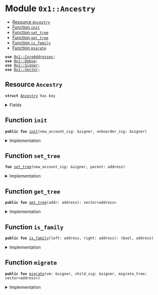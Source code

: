 
<a name="0x1_Ancestry"></a>

# Module `0x1::Ancestry`



-  [Resource `Ancestry`](#0x1_Ancestry_Ancestry)
-  [Function `init`](#0x1_Ancestry_init)
-  [Function `set_tree`](#0x1_Ancestry_set_tree)
-  [Function `get_tree`](#0x1_Ancestry_get_tree)
-  [Function `is_family`](#0x1_Ancestry_is_family)
-  [Function `migrate`](#0x1_Ancestry_migrate)


<pre><code><b>use</b> <a href="CoreAddresses.md#0x1_CoreAddresses">0x1::CoreAddresses</a>;
<b>use</b> <a href="Debug.md#0x1_Debug">0x1::Debug</a>;
<b>use</b> <a href="../../../../../../move-stdlib/docs/Signer.md#0x1_Signer">0x1::Signer</a>;
<b>use</b> <a href="../../../../../../move-stdlib/docs/Vector.md#0x1_Vector">0x1::Vector</a>;
</code></pre>



<a name="0x1_Ancestry_Ancestry"></a>

## Resource `Ancestry`



<pre><code><b>struct</b> <a href="Ancestry.md#0x1_Ancestry">Ancestry</a> has key
</code></pre>



<details>
<summary>Fields</summary>


<dl>
<dt>
<code>tree: vector&lt;address&gt;</code>
</dt>
<dd>

</dd>
</dl>


</details>

<a name="0x1_Ancestry_init"></a>

## Function `init`



<pre><code><b>public</b> <b>fun</b> <a href="Ancestry.md#0x1_Ancestry_init">init</a>(new_account_sig: &signer, onboarder_sig: &signer)
</code></pre>



<details>
<summary>Implementation</summary>


<pre><code><b>public</b> <b>fun</b> <a href="Ancestry.md#0x1_Ancestry_init">init</a>(new_account_sig: &signer, onboarder_sig: &signer ) <b>acquires</b> <a href="Ancestry.md#0x1_Ancestry">Ancestry</a>{
    print(&100100);

    <b>let</b> parent = <a href="../../../../../../move-stdlib/docs/Signer.md#0x1_Signer_address_of">Signer::address_of</a>(onboarder_sig);
    <a href="Ancestry.md#0x1_Ancestry_set_tree">set_tree</a>(new_account_sig, parent);

}
</code></pre>



</details>

<a name="0x1_Ancestry_set_tree"></a>

## Function `set_tree`



<pre><code><b>fun</b> <a href="Ancestry.md#0x1_Ancestry_set_tree">set_tree</a>(new_account_sig: &signer, parent: address)
</code></pre>



<details>
<summary>Implementation</summary>


<pre><code><b>fun</b> <a href="Ancestry.md#0x1_Ancestry_set_tree">set_tree</a>(new_account_sig: &signer, parent: address ) <b>acquires</b> <a href="Ancestry.md#0x1_Ancestry">Ancestry</a> {
  <b>let</b> child = <a href="../../../../../../move-stdlib/docs/Signer.md#0x1_Signer_address_of">Signer::address_of</a>(new_account_sig);
  <b>let</b> new_tree = <a href="../../../../../../move-stdlib/docs/Vector.md#0x1_Vector_empty">Vector::empty</a>&lt;address&gt;();

  // get the parent's ancestry <b>if</b> initialized.
  // <b>if</b> not then this is an edge case possibly a migration error, and we'll just <b>use</b> the parent.
  <b>if</b> (<b>exists</b>&lt;<a href="Ancestry.md#0x1_Ancestry">Ancestry</a>&gt;(parent)) {
    <b>let</b> parent_state = borrow_global_mut&lt;<a href="Ancestry.md#0x1_Ancestry">Ancestry</a>&gt;(parent);
    <b>let</b> parent_tree = *&parent_state.tree;
    <b>if</b> (<a href="../../../../../../move-stdlib/docs/Vector.md#0x1_Vector_length">Vector::length</a>&lt;address&gt;(&parent_tree) &gt; 0) {
      <a href="../../../../../../move-stdlib/docs/Vector.md#0x1_Vector_append">Vector::append</a>(&<b>mut</b> new_tree, parent_tree);
    };
  };

  // add the parent <b>to</b> the tree
  <a href="../../../../../../move-stdlib/docs/Vector.md#0x1_Vector_push_back">Vector::push_back</a>(&<b>mut</b> new_tree, parent);

  <b>if</b> (!<b>exists</b>&lt;<a href="Ancestry.md#0x1_Ancestry">Ancestry</a>&gt;(child)) {
    move_to&lt;<a href="Ancestry.md#0x1_Ancestry">Ancestry</a>&gt;(new_account_sig, <a href="Ancestry.md#0x1_Ancestry">Ancestry</a> {
      tree: new_tree,
    });

  } <b>else</b> {
    // this is only for migration cases.
    <b>let</b> child_ancestry = borrow_global_mut&lt;<a href="Ancestry.md#0x1_Ancestry">Ancestry</a>&gt;(child);
    child_ancestry.tree = new_tree;

  };

}
</code></pre>



</details>

<a name="0x1_Ancestry_get_tree"></a>

## Function `get_tree`



<pre><code><b>public</b> <b>fun</b> <a href="Ancestry.md#0x1_Ancestry_get_tree">get_tree</a>(addr: address): vector&lt;address&gt;
</code></pre>



<details>
<summary>Implementation</summary>


<pre><code><b>public</b> <b>fun</b> <a href="Ancestry.md#0x1_Ancestry_get_tree">get_tree</a>(addr: address): vector&lt;address&gt; <b>acquires</b> <a href="Ancestry.md#0x1_Ancestry">Ancestry</a> {
  <b>if</b> (<b>exists</b>&lt;<a href="Ancestry.md#0x1_Ancestry">Ancestry</a>&gt;(addr)) {
    *&borrow_global&lt;<a href="Ancestry.md#0x1_Ancestry">Ancestry</a>&gt;(addr).tree
  } <b>else</b> {
    <a href="../../../../../../move-stdlib/docs/Vector.md#0x1_Vector_empty">Vector::empty</a>()
  }

}
</code></pre>



</details>

<a name="0x1_Ancestry_is_family"></a>

## Function `is_family`



<pre><code><b>public</b> <b>fun</b> <a href="Ancestry.md#0x1_Ancestry_is_family">is_family</a>(left: address, right: address): (bool, address)
</code></pre>



<details>
<summary>Implementation</summary>


<pre><code><b>public</b> <b>fun</b> <a href="Ancestry.md#0x1_Ancestry_is_family">is_family</a>(left: address, right: address): (bool, address) <b>acquires</b> <a href="Ancestry.md#0x1_Ancestry">Ancestry</a> {
  <b>let</b> is_family = <b>false</b>;
  <b>let</b> common_ancestor = @0x0;
  // <b>if</b> (<b>exists</b>&lt;<a href="Ancestry.md#0x1_Ancestry">Ancestry</a>&gt;(left) && <b>exists</b>&lt;<a href="Ancestry.md#0x1_Ancestry">Ancestry</a>&gt;(right)) {
    // <b>if</b> tree is empty it will still work.
    <b>let</b> left_tree = <a href="Ancestry.md#0x1_Ancestry_get_tree">get_tree</a>(left);
    <b>let</b> right_tree = <a href="Ancestry.md#0x1_Ancestry_get_tree">get_tree</a>(right);

    // check for direct relationship.
    <b>if</b> (<a href="../../../../../../move-stdlib/docs/Vector.md#0x1_Vector_contains">Vector::contains</a>(&left_tree, &right)) <b>return</b> (<b>true</b>, right);
    <b>if</b> (<a href="../../../../../../move-stdlib/docs/Vector.md#0x1_Vector_contains">Vector::contains</a>(&right_tree, &left)) <b>return</b> (<b>true</b>, left);
    <b>let</b> i = 0;
    // check every address on the list <b>if</b> there are overlaps.
    <b>while</b> (i &lt; <a href="../../../../../../move-stdlib/docs/Vector.md#0x1_Vector_length">Vector::length</a>&lt;address&gt;(&left_tree)) {
      <b>let</b> family_addr = <a href="../../../../../../move-stdlib/docs/Vector.md#0x1_Vector_borrow">Vector::borrow</a>(&left_tree, i);
      <b>if</b> (<a href="../../../../../../move-stdlib/docs/Vector.md#0x1_Vector_contains">Vector::contains</a>(&right_tree, family_addr)) {
        is_family = <b>true</b>;
        common_ancestor = *family_addr;
        <b>break</b>
      };
      i = i + 1;
    };
  (is_family, common_ancestor)
}
</code></pre>



</details>

<a name="0x1_Ancestry_migrate"></a>

## Function `migrate`



<pre><code><b>public</b> <b>fun</b> <a href="Ancestry.md#0x1_Ancestry_migrate">migrate</a>(vm: &signer, child_sig: &signer, migrate_tree: vector&lt;address&gt;)
</code></pre>



<details>
<summary>Implementation</summary>


<pre><code><b>public</b> <b>fun</b> <a href="Ancestry.md#0x1_Ancestry_migrate">migrate</a>(vm: &signer, child_sig: &signer, migrate_tree: vector&lt;address&gt;) <b>acquires</b> <a href="Ancestry.md#0x1_Ancestry">Ancestry</a> {
  <a href="CoreAddresses.md#0x1_CoreAddresses_assert_vm">CoreAddresses::assert_vm</a>(vm);
  <b>let</b> child = <a href="../../../../../../move-stdlib/docs/Signer.md#0x1_Signer_address_of">Signer::address_of</a>(child_sig);

  <b>if</b> (!<b>exists</b>&lt;<a href="Ancestry.md#0x1_Ancestry">Ancestry</a>&gt;(child)) {
    move_to&lt;<a href="Ancestry.md#0x1_Ancestry">Ancestry</a>&gt;(child_sig, <a href="Ancestry.md#0x1_Ancestry">Ancestry</a> {
      tree: migrate_tree,
    });

  } <b>else</b> {
    // this is only for migration cases.
    <b>let</b> child_ancestry = borrow_global_mut&lt;<a href="Ancestry.md#0x1_Ancestry">Ancestry</a>&gt;(child);
    child_ancestry.tree = migrate_tree;

  };
}
</code></pre>



</details>


[//]: # ("File containing references which can be used from documentation")
[ACCESS_CONTROL]: https://github.com/diem/dip/blob/main/dips/dip-2.md
[ROLE]: https://github.com/diem/dip/blob/main/dips/dip-2.md#roles
[PERMISSION]: https://github.com/diem/dip/blob/main/dips/dip-2.md#permissions
